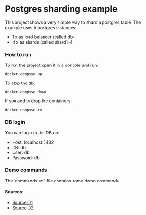 # Postgres sharding example
This project shows a very simple way to shard a postgres table.
The example uses 5 postgres instances:
- 1 x as load balancer (called db)
- 4 x as shards (called shard1-4) 

### How to run
To run the project open it in a console and run:
```
docker-compose up
```
To stop the db:
```
docker-compose down
```
If you and to drop the containers:
```
docker-compose rm
```

### DB login
You can login to the DB on:
- Host: localhost:5432
- DB: db
- User: db
- Password: db

### Demo commands
The 'commands.sql' file contains some demo commands.

#### Sources:
- [Source-01](https://pgdash.io/blog/postgres-11-sharding.html)
- [Source-02](https://severalnines.com/database-blog/how-take-advantage-new-partitioning-features-postgresql-11)
